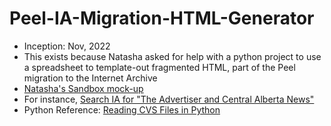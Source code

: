 # Peel-IA-Migration-HTML-Generator

* Inception: Nov, 2022
* This exists because Natasha asked for help with a python project to use a spreadsheet to template-out fragmented HTML, part of the Peel migration to the Internet Archive
* [Natasha's Sandbox mock-up](https://library.ualberta.ca/sandbox/natasha/peel/newspapers)
* For instance, [Search IA for "The Advertiser and Central Alberta News"](https://archive.org/search.php?query=the%20advertiser%20and%20central%20alberta%20news)
* Python Reference: [Reading CVS Files in Python](https://www.geeksforgeeks.org/reading-csv-files-in-python/)
